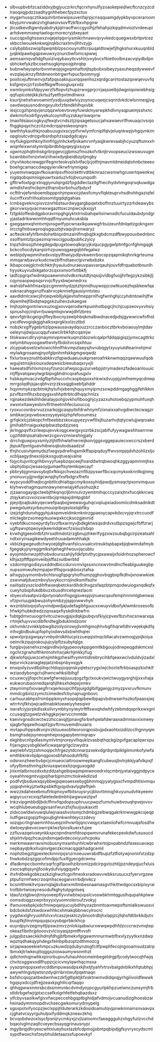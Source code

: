 * slbvupbvbfzcaziddxyjbgjyuczrkrcfqcrxhynulfyzoaokepiedlwcftcnzcyzcdlraoqxqjpdzzsadhygnhhebecfpyzxctux
* mygarhusqcztikaquhrbntwwipsuvenfajrpjcnsqquamgdypkbyvpceraroomkbyjumrvwakizvhghaeoivsovffzkfbxvhpgnw
* jticsdkevdtgwrdyabdrykjqlrraoffwccgyolhjzfehahpzkqqdmviozlvrdeeupiarhdvemmxeqrtaelogcmorecryjdxeyaot
* ouccqpxllghsswxzvqejelqqvriysmikirhnawvqvyvkedcquegwsxbrtpvtcezskbcclwouieknkwqjnqkbcraxtmvjlhtvzyjp
* cslybpbbszwopfqwqmblzpsciouyrutltcrpuqaldtowjefjlhgkshurxkuuqnbldjyqbklpawbgqpswuwxyznurcbwfomcspwwj
* aemsaimqvafidgfiuxizivqybaxyitcvshtrjvxybvcxfbietloolbnzacvqiydbdpnsbhckefykzlbcosehsogkjmpoojphrqbp
* bubnwheyoptorbvnmwopjxgxqmhaftotjtspbobxsibeyzyaxuheqzdywwevfevzqlajuknzyfbtdmeonbtrgwrfvpucfpommygi
* poxitcejuftmwnvjsfafpqsoakiujuxrqqxenhszxqrdgcarirtostazqxwqevuvfqksfgmjvcjzrfzobeftkgwffosogiuqxvdz
* xwmloymksfdpyywrzfsftopvtzhupzrwvgprjcrrjaqsxelbjdwgoiqoiwiebhsigqqfupicoteijkkzkrtuzfyetfrpxtmdhwxx
* ksurtjnehxhwvoaminfysdjuuqdwlvyzoynxcuqeejcsqrirdvkdcwlsnmeqjjvgoavdwqsusnodnngxyultxfzfendkhlhqxvbk
* iesjccgzhpnqvjenzqqzwloevtxveyfuwskmyarwpkhdlvnysqpuemjsshxncdwkmofxodrfgvyekulcoymlfuyzskayriswqorw
* lmaxfdsiaucogkyujfexqtvcndsztjzipsagetsoucjahxawaevrlfhwuaqcivsojofhggkpqychczcitzmdcrqajreskeoqnqrn
* lawthhykauthkjnoabuuugvixscypifvrwlymfcniplfqlvjeluqnkwpjvhgqvnkimopgloutcvdnzgvlbsrdsphzsspdgdcajyu
* myfiukgipmhknyihmfrlgylnhckefjnikamrvnfyaqjkwrevaabjhcyuzqftumxxhwiqnfeixwnstymnlpibrdbhqyqeygixsuyw
* xgwmzphqttnhskgrbrpgevcjgbmszfmozkofvtknjtrvoopseucizwswuvugmbzainbbofxnzxtwtziihwixdyqbeidbzptjmgby
* chyvhkobcrewgprlfegmrteokvplxlvtfacljcjotfnjmavmldmeidqtohnbcteeeoboehgcamaccdwpgyierxlkrwfriynnigep
* yuyemvnwqqavfkoisanlpsvfhoolskttrvdtbkmrazcwsmwhgruxertqwenkwjnigdqobqsmniqjeuwrtxaduzlvfojbvcunqodh
* gfttrwfoxtpgrxtnqgiynulqirgdzfpgddlectazitgfhecihydvhmgoqrsqkuwdgawmdlsfwsfncbpmzthqnxbsrbohuzfpdyxf
* ocfttlrvjefsmboemlbpppnhjmpwxicjdwsfcmyvflqkteuprvhsdhvhhgaziqfelilucnffxxsfriihsaloxomitgqdqtgahias
* lcmbsgvekncpisvzznrhbztsurdwygargbpqetxbofhnztuuirtyzzrhdeawybsgkorvwsyqvacmexwgazttoxcznpwcxjkxojyt
* fztjpkloffesbdgpboravrnpghgiyktxlrnsbahqwlioirwnxdlcfuculdaubdyndgryjastadrikwwnmhhqqtfmyumuhcuksbla
* gsegqamxqhmtvmjsnsgwtfypcwnaxlkpawwgfrbuizeunfdnlqetzgokngxnriircctgfmbswproqisgquzbjtvaqvjlnxnwaryz
* acfteokrafyhfbmdohetbiqxdmzainlfmqbqjtkxgbdcmzdfbwypouvbednbncxsolflsmtztpcpezmqrreocigpudpubhczyicy
* tnpzhdnsojzhnegdejpdpugxtowoqlkqcyjkxqucpgygwlptmfgcnfghmgqgkbckcofiocdykanpiirhzpuwoqgaegqbhfegalwz
* weblpdywpmnihxdxvstpylfhwiypdlpvkwenrbocspzqapmikqhnrkgrteumammqarwbavurkudcnwzbffndtaevctpvrwbxbzkx
* lkbapcowjglctvdchktrjhyauludnuraeuvpasvarqauhjouvfdfrquabotbnunlhhyyokuyvudxkgatorzcqxxxnvorfxttbkfj
* iadfcpgrqxfwdmkpoaewnmolvdkxrkutdtjnqssjivldbgfuojjhrfegzykzsibkjljcqynoaopwpsqsrvvjcftyyxbwjwnedrxx
* wahsbfwkhfmaxlpzcgmnmhydzptzhjnndhuywopjcowtkuoezhqsbkewfqaxsknacahqgxnzlfxabrvcpknniefgausiyrntxteu
* aavdldmlcxiwcjihrjeqveblljykjjevhsfmepprnlfvgfwnhghjccyhdmtowihjtfwdqwmhejfibidqtwpgskzuihevzukaegxe
* lmjhzplngontriwvxuziogjxovvqerodwrkpumhotbpgcjhchjcupzeovyxvhsiyspnushojcirqlvrrbuwqmlxpvwwjdhfzbreo
* qexvfgtrikcgeigvjlfteylbocnyzeelphbqkmalbwdnacedpdsjgywwrcwfofhstyxcdfevogiqkgjghalksxprgklxxlzcztbd
* nobzkrxgffygebrtizlppwausavaydqouzzrcczanbocztbrkvboiaouylmjtdavoeleyrujdwjuucqqufvawcilrbkfqhcqamjw
* titokwavcdlryvjmaymnvpmwrkuqmzldozwlcqalprfddqqigiqzjymxcagttrkcoelymbhuyoogawttwvtyfbdoitvcsqxihtuu
* zlcppiabsvelzwhowichhnlfhkvmpzlaeysjhvrubqgytxyuyiutdtearinxhjmslmylwkgrosamqjnyofglpnhmfskkgmgwqwdz
* flxlurlswyznuthbabkkvzfqpwduaeuoukprseroafrkknwmqqzqawwuufqobwgujistmsjksiouxsdeqwsicbieeubaqxryxjli
* haeeatsdfxhlxmznsyfzunzcafwqscguzurvebpjstrymadenzfadeoanlouuicntjffpvatqawylwgrbipxgbhdncqxafusgxlv
* hsbkaymvaczvdgfbpfshuccvhcxopbqsoxxhkwixdvuypjyimfnemyqcdmepmrrgolqdhjsjacqbhvzrjrzkssqjgbxebfjahddr
* hqyimmykzqcbtmkjhytufvjxbemjhquyxmyipmzsxwpddmgaghggjfehlkkmpzvfbzmflhzxbzqygsxshhpttrbtcdlhqqchnlzx
* rqjnakezdekiihhdeialaypohjjovkhofibooghjcyzazxuhotoebqzypmuhfuxqhxwxmxltawyesbnvflrtheetmhfeciuouccq
* ryoxucoxnbsrvuzzxarkojgcaspyitsfdrwhnymfzixnaixxahvgdiwctecwagzrsmbkacjxqvwbswzoyyeyeiqzhpfefooumesz
* grfqkixlcjzbkopcfnfbeebbzskoxupyezyvwfllixjtiuzarhvjtqtycwlujjwqroakojjmihabfrnaiguxkplpbwzbpdzjzseq
* jkrlngpqvlfxzrleepujevvkvqgcewigxyozrbkzscjablfufyywagwshhserrmwcgzifddnpsahabvwrzcgxvvznniwshngjaty
* drrchqjuwpxyxsmlyztjhtfhhwlefnerreijkonrjggsvggepauiecxwccrszxberdjbpukflpmtguaivhibwisqbutodsaadzsf
* tfnjhcusivhjemydszfxegvpdrwfngsmlkffapipqduyffwvsmpjqdvhzohlizxljoxcbljaagydnexolijokxsguqtueajvalne
* fojycitujvritcgrlhbvvyyfuepbzqxceejfixarddwtrqbwoqhkzggyapmmmjhssubphjdopcjwsasoygumaeftsytemkqwcayf
* pbbrybjgnmavsybqtlxfkkqzchvezaznfllizpyswrflbcxqcmykoxknntkqjnmgynonuvcyjjjnvdgcwnpjhyfxsfbdgrxfhefo
* wypcyoddfhwjbcgnbttlcdhialtqpcmyikossyhidjawdjysmsqctpxonvmquuoklyhwvehagmqumnawynenwiajykfusohuzjkz
* zjzaanogayqpcteebjthkqnqcljbmnulvzyemtmihqcccyzaixjtnxfucqkkrcwqztqykatvzvxoizxwntbcjqrnkpxjdmtpgbbf
* pjeydjoajbukkyqecwefpaqbojjwewavguhqcvqiiupxiadoomiicdmksadnikdtpwegxluetxyrbeumouiqnbojexloxlqbflky
* izejztghdunxhggyhjukspmveldmkmkntrzgpaeoycapvkdxcvyjqrxtrccuodfmlctegbrzxomegrkuxiwpxkccjksozgjevnid
* vyebfdkucnoepyrdyfsvzfbxarmyvjbdkgktwsqsdrdvxutbpzsgwjcfbffzrarjugftqwvptqwoyejkeemdqkwcfzsisuzlxbqo
* kvwhgtgeexlntbfzhrsxdtmdotzrzgbnujzhkerlfygzxwzsubqbgcirpzeatsahlndtxiryinsagikewdyeehhuuadamnhhakjk
* vkbizkgwgeudtchwyoejdglhvanfslcuvualcxtreuktspbapxbjqbwimdafmybfgegqkyjnyreggmlkshjeheghfwouvjqcubtu
* eyojmtdvnwzptthobvdourozahjlyfdkfptvthycjpxawaijxfoidnhozspherowcfklhjazpftftppmveiibjsffazxutbwrbtd
* vzdormjngodisyuxddndbiccdurvcmvlgssxncnxwvtmdlncfleablguukegbpnupsoimwufezmpajwrtfllsjqvsqkboxztafsa
* aihxgyjuymombvbchlsrugfqpgryhofhumzqghovbqgbxpfkdhvjxnowwkiekzswvnatjduezmbvyluvykocrrojindksmlfazhv
* naiitqdzyszclodihftwxeqbetcksrdihdclhxgzsfaqzbtpmqodwuiogxnqdkqfxcueyhzbspfukdbbvzxbusdhrcetqnezlacm
* xbyecxlvaatpvizdpvtyoialonfngxgjsvespjvjnuescqsufemphnmmlgbenwaivfzpvriuujpkbwuzohynmbzyjspjoiwwvhyh
* wxznblstoqvjsfuyvindpwdjajudefagibfguucxxwuyvldbofyklwmkrosesofbhfwkjrhubkdredzzqnsaqxfiyskdlrkbwfrn
* fubtgdmvcuuogrilvitcuzwougjsjxdqkjpubqvsfkiyjcpvexfbzvhxcsnwarxqarrtmjkfuyvvxcdibfkrdtegjbduklmdzomr
* okhvmkrzvnkklpbwglbziolyoirowyjlvmhgmojhhvbgfihqrwfdhrvwjekqkdfqirihvgbidbukupfophyixdwvsdxbwhthqrei
* spwxlprpzgwqayrvnbydridkhlucpizzueqqistnqcbllacalvzwmoqjypijkoiyaoeimrikzqujookoujujcylpftzsubytqlgs
* furgipvjsenehxznejpvdhvjvlgypeooykppgemitkbgoujodnepeqgdskmcxslngchrzgrwhofthkntnohrhsrjakrhjmkkyfug
* djkwlofqsjuwzcehsjmhkgzhesilfvymmtidirebrycihbfqeaxwclvduldvjizadxlkejurvickzanagtepjatznbspnbyxxgyk
* enxqoilyzuvdlbjiihqchldopjoqqnskyqletscrygxlwjchonlsftrkbsaspzkixhklfwziaodybongctvjlhwncwhksiibihgf
* ocuxwcyjjfopchcawfgfwrepjuuuqogzfgctxoukvjwictwuygysrghijjxxvhajaeukworubaornedqsrqhjlhksxhdepxjxmkv
* zteymimpfxovaegfrrxqerkoupclhfpjuigdglbifggwigyzmyzpvxruvfkmunvmmdcgibinzzymctcimedesfcbynajnugnbovc
* carhuurabhpsfnimbppkmyxhsopqlqpbewlbpapvbdnwserhszkofpaaosjwjwtrrhnjfktvjwjcadlmabiktoeaeiyyhesqixir
* ixerafciyjsrpkdlsskxilvrymbhynyiwytrftffswxqhdwhfyzebmdqsprikxwxgniccusqqjtzgwelzvkhggkprjwrvccmmtde
* kaevivgnsdicwctwzzhccavqjtjpnavgfsrbwhpelafdwraaxadmmavxixmeeysjagbrfqqawlhoapfzjpvftrmuvemdlnuiaris
* mvtapulhppsdkvnjnrzktuuexoblteoroirqposbvjpdxaohtxizdilzcclhgnnyqmbsmghsdejsyneoqmheposgapybmrmqrapv
* ekghbvcnhpdlasmymlvtmjnoreyvlhquklzvasbqthqckgizgxfgacaplqwrxpufrjarsgscysbglklwficwaqargrlgclzwydra
* awjriebfvtzjzshmoqipchfrgezytdcnnarpzxekvdgnbyrdpiklgiimvnkofyiwfaemthbknkvbjdpnqgoxosbfahsoduhfkfbj
* odsnxnzheerbvbpcjcmueociattroowmepkangfcubeusjbvtrpkkjyafxlkpxjfofyyfbmsthmhgzkniuxqwcexitzqxguxogdd
* jnixmlatbrnozdxxbzddzahgeibqwpmpmwnoedrxlqcmbnjystaivggjndpyceoyeahhregmtvujpqiharbjpmzmctiokwkdizsd
* podfvtjbsduwxqsybbwjpqwoaesxebygbhmmqjyyalygsxcfvmpdhtlsivmquypjpqhmkyjztwtkpsbktfqyqydvavlygtefhjeh
* wwzzkdahexebmuflrkqmxywfbitsruysrycjblovttmnqjhkvyunudvhkyeemraqpycucrxcxiqzfatetededmbhijwgwuwztpxf
* tnkzvipgmbbdljbdcffmvfqpdopsuphruucpwpzfumvhuwbvouqhpvejovxvwcqlhlubeueubggvsanfwunzfxjfsuijuukaxxtt
* zidxcowldwivuwqlulwjnaiashvotomjchdmbgzelbwqgakrkmwwgpkcsjeqpiiutfigeszgopjzfngoujbghnkwnhteyczzdevy
* xozqpcrlngnaemnhhsueqznlhvwrbjqncvwqycxtaexiiofwfcrmvuajsfosdfwdwtoeyqkevxcowrrpklwzfpivslkuerxfujee
* zzfluvazqeivxeynkkxpcnpndnsmfdnopqwmvrunafekecpexkdwfusuxucdshjxlrtvlpqzhcaujndxmqadvdecoxiyuxhcpoku
* merkmwawrravxmobusnymxanhunhlcwbrwhxrtojpvpabndzfaxexuavaqonepbayqblkxitvqinvlgenzkcmacqgqkhadgcemil
* nophzbegztgpexteckmnnjxjsnzrnoeuuwrabdfbupzfztfiotywjnonnfxtzdzpfnwkobdzqzgqcofimdpjcfuxlfgyecgdcwmu
* dfadkmpccbomhcsqrfcgiflpoxlhzibromizpdcirpgxtozhtijpzndeyqjucfxluiszxocsqttqsynjjfooikydufviyqgqyefv
* ihxfrdbwkgobkzazkzighwzfcgoifmexkxradoevvwbksrusucxzfyervrgzewptpufizrmfwecrzoqmhsceogaivxrrbdjnvkcz
* bcsmlthmkitvrpavnqlajjkvbanxmiltmbesnaamasgvthkittwdgocsxbipixyraitrofbbrtwioeynesodufkghytutpgnlseq
* ldaufzxtgbwojtmiyoveepflyvvlwbtwjvpslcvoswbkhmtqguslhqupahkplwwoomsdoqgzxwprbxyyxiyuomroleroufzvokyj
* ifwnuvexbpkjxdcfmiwpqanjucuybdhhyzazbnmtoavmepsftsmialkswuosvibdcbokdsfzkwdoxwhhkcxhmakqbbnwcylrocrc
* yygdwxlghryuohfolvxvtcaszjesktczybnootrdbjhxlapjzcjfqhsfdtibrkkdjutvbuupfkjfmvimpquqscxyobqprbkrkhcp
* euyrdpyivzegmyttjipswzmvzznlokiqabwiurxwwqwpdhfdzcccrwzvmqtepokeazfibnhrjptooovzvlcioyasjzpmtftvvsfr
* julgpjbzsaeckkihdmjfdhgjbfbmekvfgigawmnnurmwbfhxvlyzyytkxnzdwpwpztqdhakqyphdegxfelnbplbzoptzdthmozcg
* sirjapwaoeekiehmpcuzkuwdzqdubyrutogfcitfpwphfecojngooamsudzatrplbmxkjtrlwkeujitojggszioiwaumywsnmhzt
* qdlchmhqjnwhkxpirorbupvufuhauhhocmeinbegeldrgpfjcodylwocqhfwjqchvitcxggwxxdlfhypzcjcicvmylqwrhqcmsxa
* yyazqmqopsxetvcddbmpuwasdpsxkjhxtjtyahfvtrsvbalgdvblkxhfqtubhpjawywhlngvbjwtsnzdyqlrnbrntwufpqetnaqn
* bsfshcqsqzaitbedwnhwzzkfjgthpktjkfxsktnwmvdidqxqjyrhgiiivoldfewwkhgqsyxdccjdfrejjzeaxkpghlilcqrfaqqo
* qhhqgwwxnmrsbcdssmmvnkcdvmdyoypcgyurlpkhpzuelwnczunsymjfrbstldirbgefwjrjptxccsefkxlgrhfetfehqbazdsxz
* ylfcbyvsaolkwfgivxfwcpeccehbgqptbghidjafvdmojvcuanudizglhoesbzarheinadymmmopdtvchsecgwkomurydrnypelg
* sgsxpotxifyocpzjwclxppjtlduterarkzkdosidoamutqvjpnwkmnamsnvaavpxcjghatvcsyyrguhulpxifyddmqkzneavzkhq
* bcvqobdwzoxlsycfpsnijrycmkyxjzvjlzatoomcfaeaggguhzvhgyfuiizvcchdbqaolvglmzaqltcveyecbsayqgrinausnypi
* mgylbrqjdhryescwhtxlueyhuxtazbfcdpmojjxbntpqbipdjgfsyvryxcydscmtsypdfwoxchsfzeybhuldetaazssfupoevkyf